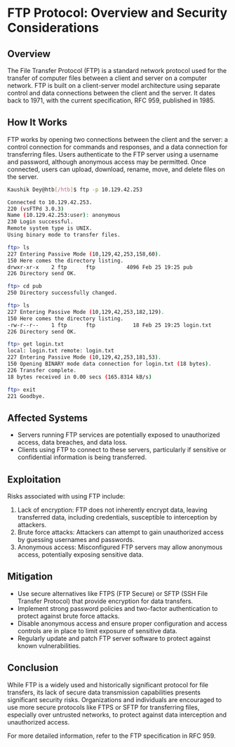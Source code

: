 # FTP Protocol: Overview and Security Considerations

## Overview
The File Transfer Protocol (FTP) is a standard network protocol used for the transfer of computer files between a client and server on a computer network. FTP is built on a client-server model architecture using separate control and data connections between the client and the server. It dates back to 1971, with the current specification, RFC 959, published in 1985.

## How It Works
FTP works by opening two connections between the client and the server: a control connection for commands and responses, and a data connection for transferring files. Users authenticate to the FTP server using a username and password, although anonymous access may be permitted. Once connected, users can upload, download, rename, move, and delete files on the server.
```bash
Kaushik Dey@htb[/htb]$ ftp -p 10.129.42.253

Connected to 10.129.42.253.
220 (vsFTPd 3.0.3)
Name (10.129.42.253:user): anonymous
230 Login successful.
Remote system type is UNIX.
Using binary mode to transfer files.

ftp> ls
227 Entering Passive Mode (10,129,42,253,158,60).
150 Here comes the directory listing.
drwxr-xr-x    2 ftp      ftp          4096 Feb 25 19:25 pub
226 Directory send OK.

ftp> cd pub
250 Directory successfully changed.

ftp> ls
227 Entering Passive Mode (10,129,42,253,182,129).
150 Here comes the directory listing.
-rw-r--r--    1 ftp      ftp            18 Feb 25 19:25 login.txt
226 Directory send OK.

ftp> get login.txt
local: login.txt remote: login.txt
227 Entering Passive Mode (10,129,42,253,181,53).
150 Opening BINARY mode data connection for login.txt (18 bytes).
226 Transfer complete.
18 bytes received in 0.00 secs (165.8314 kB/s)

ftp> exit
221 Goodbye.
```

## Affected Systems
- Servers running FTP services are potentially exposed to unauthorized access, data breaches, and data loss.
- Clients using FTP to connect to these servers, particularly if sensitive or confidential information is being transferred.

## Exploitation
Risks associated with using FTP include:
1. Lack of encryption: FTP does not inherently encrypt data, leaving transferred data, including credentials, susceptible to interception by attackers.
2. Brute force attacks: Attackers can attempt to gain unauthorized access by guessing usernames and passwords.
3. Anonymous access: Misconfigured FTP servers may allow anonymous access, potentially exposing sensitive data.

## Mitigation
- Use secure alternatives like FTPS (FTP Secure) or SFTP (SSH File Transfer Protocol) that provide encryption for data transfers.
- Implement strong password policies and two-factor authentication to protect against brute force attacks.
- Disable anonymous access and ensure proper configuration and access controls are in place to limit exposure of sensitive data.
- Regularly update and patch FTP server software to protect against known vulnerabilities.

## Conclusion
While FTP is a widely used and historically significant protocol for file transfers, its lack of secure data transmission capabilities presents significant security risks. Organizations and individuals are encouraged to use more secure protocols like FTPS or SFTP for transferring files, especially over untrusted networks, to protect against data interception and unauthorized access.

For more detailed information, refer to the FTP specification in RFC 959.